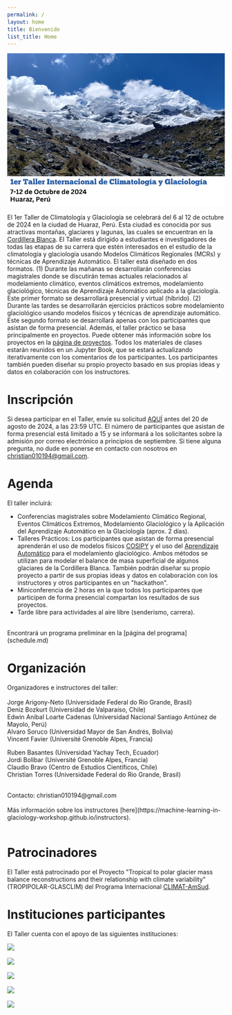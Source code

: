 ```yaml
---
permalink: /
layout: home
title: Bienvenido
list_title: Home
---
```


<img src="assets/imgs/TROPIPOLAR-GLASCLIM-CARD1.png" width="650"> <br>


El 1er Taller de Climatología y Glaciología se celebrará del 6 al 12 de octubre de 2024 en la ciudad de Huaraz, Perú. Esta ciudad es conocida por sus atractivas montañas, glaciares y lagunas, las cuales se encuentran en la [Cordillera Blanca](https://www.peru.travel/es/atractivos/cordillera-blanca). El Taller está dirigido a estudiantes e investigadores de todas las etapas de su carrera que estén interesados en el estudio de la climatología y glaciología usando Modelos Climáticos Regionales (MCRs) y técnicas de Aprendizaje Automático. El taller está diseñado en dos formatos. (1) Durante las mañanas se desarrollarán conferencias magistrales donde se discutirán temas actuales relacionados al modelamiento climático, eventos climáticos extremos, modelamiento glaciológico, técnicas de Aprendizaje Automático aplicado a la glaciología. Este primer formato se desarrollará presencial y virtual (híbrido). (2) Durante las tardes se desarrollarán ejercicios prácticos sobre modelamiento glaciológico usando modelos físicos y técnicas de aprendizaje automático. Este segundo formato se desarrollará apenas con los participantes que asistan de forma presencial. Además, el taller práctico se basa principalmente en proyectos. Puede obtener más información sobre los proyectos en la [página de proyectos](projects.md). Todos los materiales de clases estarán reunidos en un Jupyter Book, que se estará actualizando iterativamente con los comentarios de los participantes. Los participantes también pueden diseñar su propio proyecto basado en sus propias ideas y datos en colaboración con los instructores.
<br>

# Inscripción

Si desea participar en el Taller, envíe su solicitud [AQUÍ](https://forms.gle/soELJYoyENhFNjPY7) antes del 20 de agosto de 2024, a las 23:59 UTC. El número de participantes que asistan de forma presencial está limitado a 15 y se informará a los solicitantes sobre la admisión por correo electrónico a principios de septiembre. Si tiene alguna pregunta, no dude en ponerse en contacto con nosotros en christian010194@gmail.com. 
<br>

# Agenda

El taller incluirá:

- Conferencias magistrales sobre Modelamiento Climático Regional, Eventos Climáticos Extremos, Modelamiento Glaciológico y la Aplicación del Aprendizaje Automático en la Glaciología (aprox. 2 días).
- Talleres Prácticos: Los participantes que asistan de forma presencial aprenderán el uso de modelos físicos [COSIPY](https://cryo-tools.org/tools/cosipy/) y el uso del [Aprendizaje Automático]() para el modelamiento glaciológico. Ambos métodos se utilizan para modelar el balance de masa superficial de algunos glaciares de la Cordillera Blanca. También podrán diseñar su propio proyecto a partir de sus propias ideas y datos en colaboración con los instructores y otros participantes en un "hackathon".
- Miniconferencia de 2 horas en la que todos los participantes que participen de forma presencial compartan los resultados de sus proyectos.
- Tarde libre para actividades al aire libre (senderismo, carrera).
<br>
Encontrará un programa preliminar en la [página del programa](schedule.md)
<br>

# Organización 

Organizadores e instructores del taller: <br>
<br>
Jorge Arigony-Neto (Universidade Federal do Rio Grande, Brasil) <br>
Deniz Bozkurt (Universidad de Valparaíso, Chile) <br>
Edwin Anibal Loarte Cadenas (Universidad Nacional Santiago Antúnez de Mayolo, Perú) <br>
Alvaro Soruco (Universidad Mayor de San Andrés, Bolivia) <br>
Vincent Favier (Université Grenoble Alpes, Francia) <br>

Ruben Basantes (Universidad Yachay Tech, Ecuador) <br>
Jordi Bolibar (Université Grenoble Alpes, Francia) <br>
Claudio Bravo (Centro de Estudios Científicos, Chile) <br>
Christian Torres (Universidade Federal do Rio Grande, Brasil) <br>

<br>
Contacto: christian010194@gmail.com <br>
<br>
Más información sobre los instructores [here](https://machine-learning-in-glaciology-workshop.github.io/instructors). <br>
<br>

# Patrocinadores

El Taller está patrocinado por el Proyecto "Tropical to polar glacier mass balance reconstructions and their relationship with climate variability" (TROPIPOLAR-GLASCLIM) del Programa Internacional [CLIMAT-AmSud](https://www.sticmathamsud.org/sitio/).


# Instituciones participantes
El Taller cuenta con el apoyo de las siguientes instituciones:
<br>

<img src="https://campussvp.furg.br/images/marca-abreviada-vertical-cores-originais-furg.png" width="100"> <br>

<img src="https://upload.wikimedia.org/wikipedia/commons/thumb/4/46/Logo_universidad_de_valparaiso_2008.svg/301px-Logo_universidad_de_valparaiso_2008.svg.png" width="200"> <br>

<img src="https://www.unasam.edu.pe/web/logounasam/logo-08-11-2021-18-36-15.png" width="300"> <br>

<img src="https://upload.wikimedia.org/wikipedia/commons/thumb/d/d2/Umsa-logo.svg/297px-Umsa-logo.svg.png" width="100"> <br>

<img src="https://upload.wikimedia.org/wikipedia/commons/thumb/0/07/Logo_Universit%C3%A9_Grenoble_Alpes_2020.svg/1280px-Logo_Universit%C3%A9_Grenoble_Alpes_2020.svg.png" width="200"> <br>


<br>

<!---
# Participant selection
We received 67 applications and selected 27 participants.

[Jupyter Book](https://machine-learning-in-glaciology-workshop.github.io/Lecture-materials/README.html)

-->
<br>
<br>
<br>
